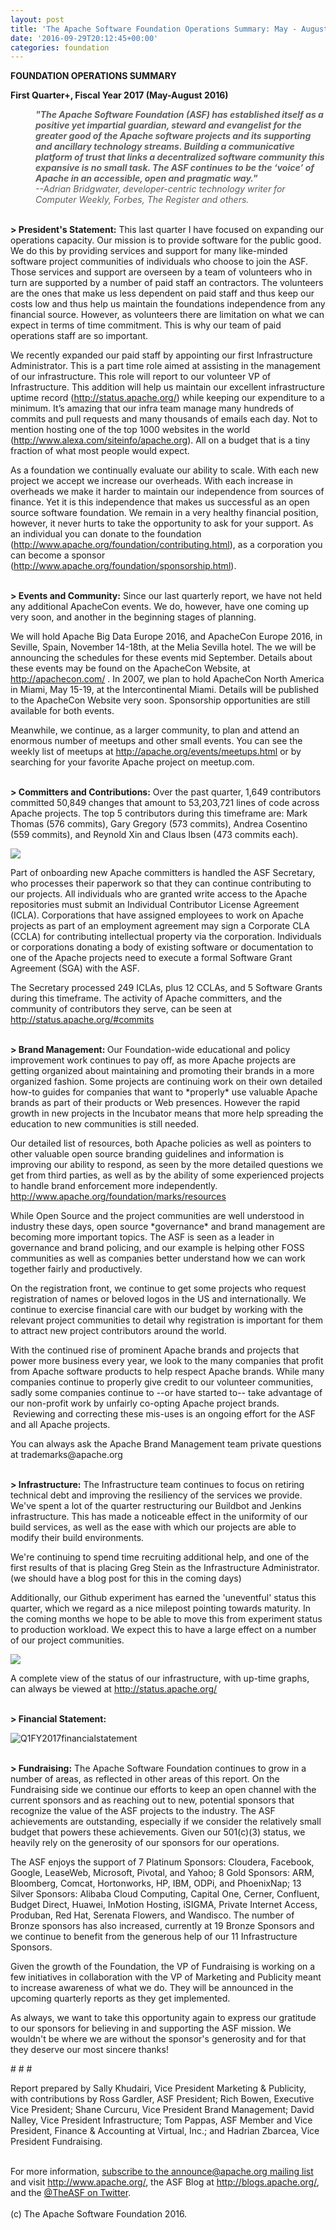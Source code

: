 ```yaml
---
layout: post
title: 'The Apache Software Foundation Operations Summary: May - August 2016'
date: '2016-09-29T20:12:45+00:00'
categories: foundation
---
```

<p><strong>FOUNDATION OPERATIONS SUMMARY</strong></p> 
  <p><strong>First Quarter+, Fiscal Year 2017 (May-August 2016)</strong></p> 
  <div> 
    <blockquote style="margin: 0px 0px 0px 40px; border: medium none; padding: 0px;"> 
      <p><strong><em>&quot;The Apache Software Foundation (ASF) has established itself as a positive yet impartial guardian, steward and evangelist for the greater good of the Apache software projects and its supporting and ancillary technology streams. Building a communicative platform of trust that links a decentralized software community this expansive is no small task. The ASF continues to be the ‘voice’ of Apache in an accessible, open and pragmatic way.</em></strong><em><strong>&quot;<br /></strong>--</em><em>Adrian Bridgwater, developer-centric technology writer for Computer Weekly, Forbes, The Register and others.</em></p> 
    </blockquote> 
    <p> </p> 
    <div> 
      <p><strong><br />&gt; President's Statement:</strong>&nbsp;This last quarter I have focused on expanding our operations capacity. Our mission is to provide software for the public good. We do this by providing services and support for many like-minded software project communities of individuals who choose to join the ASF. Those services and support are overseen by a team of volunteers who in turn are supported by a number of paid staff an contractors. The volunteers are the ones that make us less dependent on paid staff and thus keep our costs low and thus help us maintain the foundations independence from any financial source. However, as volunteers there are limitation on what we can expect in terms of time commitment. This is why our team of paid operations staff are so important.</p> 
      <p>We recently expanded our paid staff by appointing our first Infrastructure Administrator. This is a part time role aimed at assisting in the management of our infrastructure. This role will report to our volunteer VP of Infrastructure. This addition will help us maintain our excellent infrastructure uptime record (<a href="http://status.apache.org/">http://status.apache.org/</a>) while keeping our expenditure to a minimum. It’s amazing that our infra team manage many hundreds of commits and pull requests and many thousands of emails each day. Not to mention hosting one of the top 1000 websites in the world (<a href="http://www.alexa.com/siteinfo/apache.org">http://www.alexa.com/siteinfo/apache.org</a>). All on a budget that is a tiny fraction of what most people would expect.</p> 
      <p>As a foundation we continually evaluate our ability to scale. With each new project we accept we increase our overheads. With each increase in overheads we make it harder to maintain our independence from sources of finance. Yet it is this independence that makes us successful as an open source software foundation. We remain in a very healthy financial position, however, it never hurts to take the opportunity to ask for your support. As an individual you can donate to the foundation (<a href="http://www.apache.org/foundation/contributing.html">http://www.apache.org/foundation/contributing.html</a>), as a corporation you can become a sponsor (<a href="http://www.apache.org/foundation/sponsorship.html">http://www.apache.org/foundation/sponsorship.html</a>).<br /><br /></p> 
      <p><strong>&gt;&nbsp;</strong><strong>Events and&nbsp;</strong><strong>Community:</strong>&nbsp;Since our last quarterly report, we have not held any additional ApacheCon events. We do, however, have one coming up very soon, and another in the beginning stages of planning.&nbsp;</p> 
      <p>We will hold Apache Big Data Europe 2016, and ApacheCon Europe 2016, in Seville, Spain, November 14-18th, at the Melia Sevilla hotel. The we will be announcing the schedules for these events mid September. Details about these events may be found on the ApacheCon Website, at <a href="http://apachecon.com/">http://apachecon.com/</a>&nbsp;.&nbsp;In 2007, we plan to hold ApacheCon North America in Miami, May 15-19, at the Intercontinental Miami. Details will be published to the ApacheCon Website very soon. Sponsorship opportunities are still available for both events.</p> 
      <p>Meanwhile, we continue, as a larger community, to plan and attend an enormous number of meetups and other small events. You can see the weekly list of meetups at <a href="http://apache.org/events/meetups.html">http://apache.org/events/meetups.html</a> or by searching for your favorite Apache project on meetup.com.<br /><br /></p> 
      <p> </p> 
      <div> 
        <p><strong>&gt; Committers and Contributions:</strong>&nbsp;Over the past quarter, 1,649 contributors committed 50,849 changes that amount to 53,203,721 lines of code across Apache projects. The top 5 contributors during this timeframe are: Mark Thomas (576 commits), Gary Gregory (573 commits), Andrea Cosentino (559 commits), and Reynold Xin and Claus Ibsen (473 commits each).</p> 
        <p><img src="https://blogs.apache.org/foundation/mediaresource/3d1498a9-5979-4fc7-8040-e5bec575ae3e" /> </p> 
        <p>Part of onboarding new Apache committers is handled the ASF Secretary, who processes their paperwork so that they can continue contributing to our projects. All individuals who are granted write access to the Apache repositories must submit an Individual Contributor License Agreement (ICLA). Corporations that have assigned employees to work on Apache projects as part of an employment agreement may sign a Corporate CLA (CCLA) for contributing intellectual property via the corporation.&nbsp;Individuals or corporations donating a body of existing software or documentation to one of the Apache projects need to execute a formal Software Grant Agreement (SGA) with the ASF.&nbsp;</p> 
        <div> 
          <p>The Secretary processed 249 ICLAs, plus 12 CCLAs, and 5 Software Grants during this timeframe. The activity of Apache committers, and the community of contributors they serve, can be seen at <a href="http://status.apache.org/#commits">http://status.apache.org/#commits</a></p> 
        </div> 
      </div> 
    </div> 
    <div> 
      <p> </p> <strong> 
        <p> </p></strong><strong> 
        <p> </p></strong> 
      <p><strong><br />&gt; Brand Management:&nbsp;</strong>Our Foundation-wide educational and policy improvement work continues to pay off, as more Apache projects are getting organized about maintaining and promoting their brands in a more organized fashion. Some projects are continuing work on their own detailed how-to guides for companies that want to *properly* use valuable Apache brands as part of their products or Web presences. However the rapid growth in new projects in the Incubator means that more help spreading the education to new communities is still needed.</p> 
      <p>Our detailed list of resources, both Apache policies as well as pointers to other valuable open source branding guidelines and information is improving our ability to respond, as seen by the more detailed questions we get from third parties, as well as by the ability of some experienced projects to handle brand enforcement more independently. <a href="http://www.apache.org/foundation/marks/resources">http://www.apache.org/foundation/marks/resources</a></p> 
      <p>While Open Source and the project communities are well understood in industry these days, open source *governance* and brand management are becoming more important topics. The ASF is seen as a leader in governance and brand policing, and our example is helping other FOSS communities as well as companies better understand how we can work together fairly and productively.</p> 
      <p>On the registration front, we continue to get some projects who request registration of names or beloved logos in the US and internationally. We continue to exercise financial care with our budget by working with the relevant project communities to detail why registration is important for them to attract new project contributors around the world.</p> 
      <p>With the continued rise of prominent Apache brands and projects that power more business every year, we look to the many companies that profit from Apache software products to help respect Apache brands. While many companies continue to properly give credit to our volunteer communities, sadly some companies continue to --or have started to-- take advantage of our non-profit work by unfairly co-opting Apache project brands. &nbsp;Reviewing and correcting these mis-uses is an ongoing effort for the ASF and all Apache projects.</p> 
      <p>You can always ask the Apache Brand Management team private questions at trademarks@apache.org</p> 
      <p><strong><br />&gt; Infrastructure:</strong>&nbsp;The Infrastructure team continues to focus on retiring technical debt and improving the resiliency of the services we provide. We've spent a lot of the quarter restructuring our Buildbot and Jenkins infrastructure. This has made a noticeable effect in the uniformity of our build services, as well as the ease with which our projects are able to modify their build environments.</p> 
      <p>We're continuing to spend time recruiting additional help, and one of the first results of that is placing Greg Stein as the Infrastructure Administrator. (we should have a blog post for this in the coming days)</p> 
      <p>Additionally, our Github experiment has earned the 'uneventful' status this quarter, which we regard as a nice milepost pointing towards maturity. In the coming months we hope to be able to move this from experiment status to production workload. We expect this to have a large effect on a number of our project communities.</p> 
      <p><img src="https://blogs.apache.org/foundation/mediaresource/54a85ab9-974e-4917-a53f-e539f60fbbf4" /> </p> 
      <p>A complete view of the status of our infrastructure, with up-time graphs, can always be viewed at <a href="http://status.apache.org/">http://status.apache.org/</a></p> 
      <p> </p> 
    </div> 
    <div> 
      <p><strong><br />&gt; Financial Statement:</strong></p> 
      <p><img src="https://blogs.apache.org/foundation/mediaresource/c0739dba-59b1-43a8-b5ec-639ac22d808e" alt="Q1FY2017financialstatement" /> </p> 
    </div> 
    <div> 
      <div> 
        <p><strong><br />&gt; Fundraising:</strong>&nbsp;The Apache Software Foundation continues to grow in a number of areas, as reflected in other areas of this report. On the Fundraising side we continue our efforts to keep an open channel with the current sponsors and as reaching out to new, potential sponsors that recognize the value of the ASF projects to the industry. The ASF achievements are outstanding, especially if we consider the relatively small budget that powers these achievements. Given our 501(c)(3) status, we heavily rely on the generosity of our sponsors for our operations.</p> 
        <p>The ASF enjoys the support of 7 Platinum Sponsors: Cloudera, Facebook, Google, LeaseWeb, Microsoft, Pivotal, and Yahoo; 8 Gold Sponsors: ARM, Bloomberg, Comcat, Hortonworks, HP, IBM, ODPi, and PhoenixNap; 13 Silver Sponsors: Alibaba Cloud Computing, Capital One, Cerner, Confluent, Budget Direct, Huawei, InMotion Hosting, iSIGMA, Private Internet Access, Produban, Red Hat, Serenata Flowers, and Wandisco. The number of Bronze sponsors has also increased, currently at 19 Bronze Sponsors and we continue to benefit from the generous help of our 11 Infrastructure Sponsors.</p> 
        <p>Given the growth of the Foundation, the VP of Fundraising is working on a few initiatives in collaboration with the VP of Marketing and Publicity meant to increase awareness of what we do. They will be announced in the upcoming quarterly reports as they get implemented.</p> 
        <p>As always, we want to take this opportunity again to express our gratitude to our sponsors for believing in and supporting the ASF mission. We wouldn't be where we are without the sponsor's generosity and for that they deserve our most sincere thanks!</p> 
      </div> 
      <div># # #</div> 
    </div> 
    <div> 
      <p>Report prepared by Sally Khudairi, Vice President Marketing &amp; Publicity, with contributions by Ross Gardler,&nbsp;ASF President; Rich Bowen, Executive Vice President; Shane Curcuru, Vice President Brand Management; David Nalley, Vice President Infrastructure; Tom Pappas, ASF Member and Vice President, Finance &amp; Accounting at Virtual, Inc.; and Hadrian Zbarcea, Vice President Fundraising.</p> 
      <p><br />For more information, <a href="http://apache.org/foundation/mailinglists.html#foundation-announce">subscribe to the announce@apache.org mailing list</a> and visit <a href="http://www.apache.org/">http://www.apache.org/</a>, the ASF Blog at <a href="http://blogs.apache.org/">http://blogs.apache.org/</a>, and the <a href="https://twitter.com/TheASF">@TheASF on Twitter</a>.<br /><br />(c) The Apache Software Foundation 2016.</p> 
    </div> 
  </div> 
  <div><br /></div>
